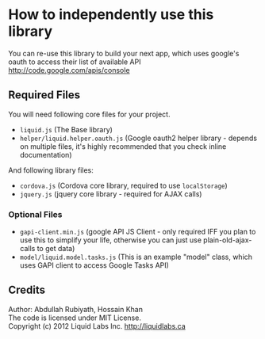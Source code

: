 # How to independently use this library #

You can re-use this library to build your next app, which uses google's oauth to access their list of available API <http://code.google.com/apis/console>


## Required Files ##
You will need following core files for your project.
 * `liquid.js` (The Base library)
 * `helper/liquid.helper.oauth.js` (Google oauth2 helper library - depends on multiple files, it's highly recommended that you check inline documentation)

And following library files:
 * `cordova.js` (Cordova core library, required to use `localStorage`)
 * `jquery.js` (jquery core library - required for AJAX calls)

### Optional Files ###
 * `gapi-client.min.js` (google API JS Client - only required IFF you plan to use this to simplify your life, otherwise you can just use plain-old-ajax-calls to get data)
 * `model/liquid.model.tasks.js` (This is an example "model" class, which uses GAPI client to access Google Tasks API)




Credits
---------------------------------------------------------------
Author: Abdullah Rubiyath, Hossain Khan
<br />
The code is licensed under MIT License.
<br />
Copyright (c) 2012 Liquid Labs Inc.
<http://liquidlabs.ca>